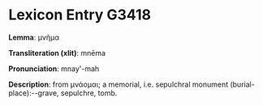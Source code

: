 # Lexicon Entry G3418

**Lemma**: μνῆμα

**Transliteration (xlit)**: mnēma

**Pronunciation**: mnay'-mah

**Description**:
from μνάομαι; a memorial, i.e. sepulchral monument (burial-place):--grave, sepulchre, tomb.
